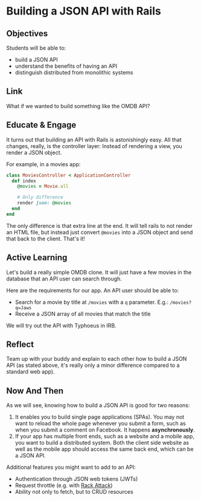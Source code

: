 # Building a JSON API with Rails

## Objectives
Students will be able to:

- build a JSON API
- understand the benefits of having an API
- distinguish distributed from monolithic systems

## Link
What if we wanted to build something like the OMDB API?

## Educate & Engage
It turns out that building an API with Rails is astonishingly easy. All that changes, really, is the controller layer: Instead of rendering a view, you render a JSON object.

For example, in a movies app:

```ruby
class MoviesController < ApplicationController
  def index
    @movies = Movie.all

    # Only difference
    render json: @movies
  end
end
```

The only difference is that extra line at the end. It will tell rails to not render an HTML file, but instead just convert `@movies` into a JSON object and send that back to the client. That's it!

## Active Learning
Let's build a really simple OMDB clone. It will just have a few movies in the database that an API user can search through.

Here are the requirements for our app. An API user should be able to:

- Search for a movie by title at `/movies` with a `q` parameter. E.g.: `/movies?q=Jaws`
- Receive a JSON array of all movies that match the title

We will try out the API with Typhoeus in IRB.

## Reflect
Team up with your buddy and explain to each other how to build a JSON API (as stated above, it's really only a minor difference compared to a standard web app).

## Now And Then
As we will see, knowing how to build a JSON API is good for two reasons:

1. It enables you to build single page applications (SPAs). You may not want to reload the whole page whenever you submit a form, such as when you submit a comment on Facebook. It happens **asynchronously**.
2. If your app has multiple front ends, such as a website and a mobile app, you want to build a distributed system. Both the client side website as well as the mobile app should access the same back end, which can be a JSON API.

Additional features you might want to add to an API:

- Authentication through JSON web tokens (JWTs)
- Request throttle (e.g. with [Rack Attack](https://github.com/kickstarter/rack-attack))
- Ability not only to fetch, but to CRUD resources
